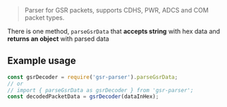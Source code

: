 > Parser for GSR packets, supports CDHS, PWR, ADCS and COM packet types.

There is one method, `parseGsrData` that __accepts string__ with hex data and __returns an object__ with parsed data

## Example usage 

``` js
const gsrDecoder = require('gsr-parser').parseGsrData;
// or
// import { parseGsrData as gsrDecoder } from 'gsr-parser';
const decodedPacketData = gsrDecoder(dataInHex);
```
